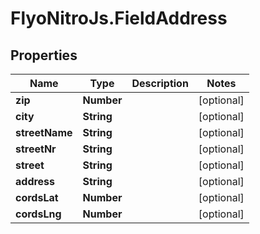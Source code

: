 # FlyoNitroJs.FieldAddress

## Properties

Name | Type | Description | Notes
------------ | ------------- | ------------- | -------------
**zip** | **Number** |  | [optional] 
**city** | **String** |  | [optional] 
**streetName** | **String** |  | [optional] 
**streetNr** | **String** |  | [optional] 
**street** | **String** |  | [optional] 
**address** | **String** |  | [optional] 
**cordsLat** | **Number** |  | [optional] 
**cordsLng** | **Number** |  | [optional] 


